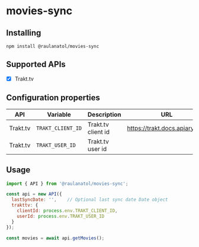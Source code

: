 # movies-sync

## Installing

```shell
npm install @raulanatol/movies-sync
```

## Supported APIs

- [x] Trakt.tv

## Configuration properties

| API      | Variable          | Description        | URL                            |
|----------|-------------------|--------------------|--------------------------------|
| Trakt.tv | `TRAKT_CLIENT_ID` | Trakt.tv client id | https://trakt.docs.apiary.io/# |
| Trakt.tv | `TRAKT_USER_ID`   | Trakt.tv user id   |                                |



## Usage

```js
import { API } from '@raulanatol/movies-sync';

const api = new API({
  lastSyncDate: '',    // Optional last sync date Date object
  trakttv: {
    clientId: process.env.TRAKT_CLIENT_ID,
    userId: process.env.TRAKT_USER_ID
  }
});

const movies = await api.getMovies();
```
